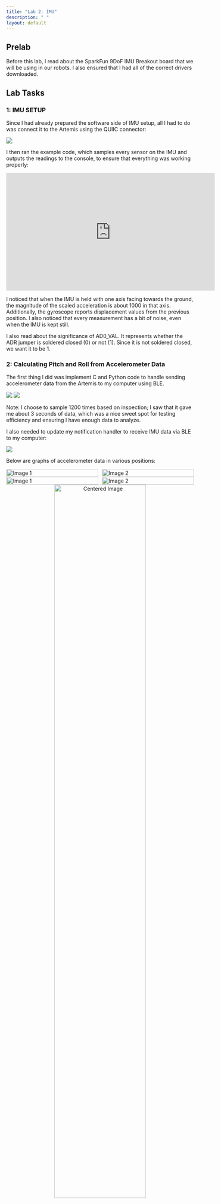 ```yaml
---
title: "Lab 2: IMU"
description: " "
layout: default
---
```

<style>
  .grid-container {
    display: grid;
    grid-template-columns: 1fr 1fr; /* Two equal columns */
    gap: 10px;
  }

  .grid-container img {
    width: 100%;
    height: auto;
  }
</style>

<style>
  .image-container {
    text-align: center; /* Centers inline elements */
  }

  .image-container img {
    display: block;
    margin: 0 auto; /* Centers the image */
    width: 70%; /* Shrinks the image to 50% of its original/container width */
    max-width: 450px; /* Limits the maximum size */
    height: auto; /* Maintains aspect ratio */
  }
</style>

## Prelab
Before this lab, I read about the SparkFun 9DoF IMU Breakout board that we will be using in our robots. 
I also ensured that I had all of the correct drivers downloaded.
## Lab Tasks

### 1: IMU SETUP

Since I had already prepared the software side of IMU setup, all I had to do was connect it to the Artemis using the QUIIC connector:

<img src="../images/lab2/IMUsetup.jpg" style="max-width: 50%; height: auto;">

I then ran the example code, which samples every sensor on the IMU and outputs the readings to the console, to ensure that everything was working properly:

<div style="text-align: left;">
    <iframe width="560" height="315" src="https://www.youtube.com/embed/5olZSfMXLpY" 
    frameborder="0" allowfullscreen></iframe>
</div>

I noticed that when the IMU is held with one axis facing towards the ground, the magnitude of the scaled acceleration is about 1000 in that axis. Additionally, the gyroscope reports displacement values from the previous position. I also noticed that every measurement has a bit of noise, even when the IMU is kept still.

I also read about the significance of AD0_VAL. It represents whether the ADR jumper is soldered closed (0) or not (1). Since it is not soldered closed, we want it to be 1.

### 2: Calculating Pitch and Roll from Accelerometer Data

The first thing I did was implement C and Python code to handle sending accelerometer data from the Artemis to my computer using BLE.

<img src="../images/lab2/22py.png" style="max-width: 50%; height: auto;">
<img src="../images/lab2/22c.png" style="max-width: 70%; height: auto;">

Note: I choose to sample 1200 times based on inspection; I saw that it gave me about 3 seconds of data, which was a nice sweet spot for testing efficiency and ensuring I have enough data to analyze.

I also needed to update my notification handler to receive IMU data via BLE to my computer:

<img src="../images/lab2/noti_handler.png" style="max-width: 70%; height: auto;">

Below are graphs of accelerometer data in various positions:

<div class="grid-container">
  <img src="../images/lab2/pitch90.png" alt="Image 1">
  <img src="../images/lab2/pitch-90.png" alt="Image 2">
</div>

<div class="grid-container">
  <img src="../images/lab2/roll90.png" alt="Image 1">
  <img src="../images/lab2/roll-90.png" alt="Image 2">
</div>

<div class="image-container">
  <img src="../images/lab2/rollpitch0.png" alt="Centered Image">
</div>

To try to reduce the noise present in the accelerometer, I performed a Fast Fourier Transform to analyze the data in the frequency domain. From this, I can determine a cutoff frequency for my accelerometer to make a low pass filter.

First, I generated some more accelerometer data, but this time I moved the IMU around while it was recording data so I could get a more accurate representation of how it will perform within the RC car.

<div class="grid-container">
  <img src="../images/lab2/pitch_moving.png" alt="Image 1">
  <img src="../images/lab2/roll_moving.png" alt="Image 2">
</div>

I then performed the FFT:

<div class="grid-container">
  <img src="../images/lab2/pitchFFT.png" alt="Image 1">
  <img src="../images/lab2/rollFFT.png" alt="Image 2">
</div>

Based on the graphs above, I decided that my cutoff frequency should be 10 Hz. Using this value, I calculated the value alpha to be used in the low pass filter:

<div class="image-container">
  <img src="../images/lab2/alpha_calc.png" alt="Centered Image">
</div>

Using this value within the Artemis code, I compared the raw angle measurement values to the ones created by the low pass filter:

<div class="grid-container">
  <img src="../images/lab2/lpf_pitch_no.png" alt="Image 1">
  <img src="../images/lab2/lpf_roll_no.png" alt="Image 2">
</div>

<div class="grid-container">
  <img src="../images/lab2/lpf_pitch_yes.png" alt="Image 1">
  <img src="../images/lab2/lpf_roll_yes.png" alt="Image 2">
</div>

From the above graphs, using the low pass filter reduces noise while the IMU is sitting still, and it is also able to match the raw sensor data while the IMU is moving.

### 3: Calculating Pitch, Roll, and Yaw Gyroscope Data

To use the IMU's gyroscope, I first implemented C and Python code to read from the gyroscope and send it from the Artemis to my computer via BLE:

<img src="../images/lab2/23py.png" style="max-width: 50%; height: auto;">
<img src="../images/lab2/23c.png" style="max-width: 80%; height: auto;">

To test the IMU's gyroscope, I first tested its capabilities while the IMU was lying flat:

<div class="image-container">
  <img src="../images/lab2/pry.png" alt="Centered Image">
</div>

Upon inspection, I noticed that the gyroscope's measurements for the angles drift even though the IMU is stationary. I believe that this is due to the effect of noise on dead reckoning calculations: since the angles are calculated by adding the product of angular velocity and a small time displacement, if the sensor is slightly off, then this error can propagate continuously. In the future, I can measure the stationary angular velocity readings and adjust them by constants to improve accuracy.

I also tried adding delays between gyroscope measurements to see if it would improve accuracy:

<div class="grid-container">
  <img src="../images/lab2/pry_10.png" alt="Image 1">
  <img src="../images/lab2/pry_20.png" alt="Image 2">
</div>

From the above graphs, neither the 10ms nor the 20ms delay improved the drift of the gyroscope's measurements. Therefore, I will stick with measuring gyroscope data as often as possible in order to get more consistent readings.

Next, I made a complimentary filter, combining the readings from the accelerometer (w/ Low Pass Filter) and the gyroscope to see if I could further reduce noise. I performed a 180 degree rotation about the y-axis (pitch) and plotted the resulting complimentary filter values.

The formula I used (from lecture slides):

<img src="../images/lab2/comp_formula.png" style="max-width: 50%; height: auto;">

And the code for the complimentary filter:

<img src="../images/lab2/24py.png" style="max-width: 100%; height: auto;">
<div class="grid-container">
  <img src="../images/lab2/24c1.png" alt="Image 1">
  <img src="../images/lab2/24c2.png" alt="Image 2">
</div>

Below are the resulting pitch and roll graphs:

<div class="grid-container">
  <img src="../images/lab2/comp_pitch.png" alt="Image 1">
  <img src="../images/lab2/comp_roll.png" alt="Image 2">
</div>

I set alpha to 0.3, which looks promising as it does not spike as high as the accelerometer readings, but it should probably be lowered so that the filter relies more on the gyroscope data, since the gyroscope values have less fluctuations.

### 4: Improving Data Sampling Rate

To improve data sampling, I first made sure to remove any print and debug statements.

I then made the following function to test if I could send 5 seconds of time data:

<img src="../images/lab2/eff_code.png" style="max-width: 60%; height: auto;">

I removed the outer while loop from the getAGMT method to speed up data collection, too.

For data storage, I believe that all data should be stored as floats, except for time data, which should be stored as unsigned ints. On the Artemis Redboard Nano, both floats and ints take 4 bytes of space, and most of our sensor readings will not exceed +/- 180, so it is best to have the extra accuracy via the decimal places. Additionally, with 4 bytes we can store time values up to 2^32 - 1 milliseconds, which is more than enough for our needs.

### 5: Stunt!
<div style="text-align: center;">
    <iframe width="560" height="315" src="https://www.youtube.com/embed/4z1Af2QlYwI" 
    frameborder="0" allowfullscreen></iframe>
</div>

From playing around with the car, I noticed that it was very responsive to the controls I gave it: as soon as I pushed forward on the remote, it got to full speed quickly. I also noticed the same for breaking: the wheels would stop quickly, but momentum would keep the car moving, resulting in some cool flips. This will be something for me to keep in mind when thinking about what I want to make the car do.

## Reflection
My biggest takeaway from this lab is the power of combining sensors. By combining the noisy but accurate accelerometer with the precise gyroscope, I was able to get a cleaner reading of pitch and roll values. It showed me that combining inexpensive equipment can make up for the price difference with more pricey hardware.

